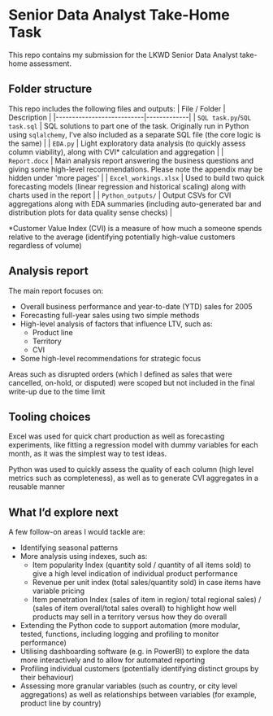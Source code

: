 # Senior Data Analyst Take-Home Task

This repo contains my submission for the LKWD Senior Data Analyst take-home assessment. 

## Folder structure
This repo includes the following files and outputs:
| File / Folder              | Description |
|---------------------------|-------------|
| `SQL task.py`/`SQL task.sql` | SQL solutions to part one of the task. Originally run in Python using `sqlalchemy`, I’ve also included as a separate SQL file (the core logic is the same) |
| `EDA.py`                  | Light exploratory data analysis (to quickly assess column viability), along with CVI* calculation and aggregation |
| `Report.docx`             | Main analysis report answering the business questions and giving some high-level recommendations. Please note the appendix may be hidden under 'more pages' |
| `Excel_workings.xlsx`     | Used to build two quick forecasting models (linear regression and historical scaling) along with charts used in the report |
| `Python_outputs/`         | Output CSVs for CVI aggregations along with EDA summaries (including auto-generated bar and distribution plots for data quality sense checks) |

*Customer Value Index (CVI) is a measure of how much a someone spends relative to the average (identifying potentially high-value customers regardless of volume)

## Analysis report
The main report focuses on:
- Overall business performance and year-to-date (YTD) sales for 2005
- Forecasting full-year sales using two simple methods
- High-level analysis of factors that influence LTV, such as:
	- Product line
	- Territory 
	- CVI
- Some high-level recommendations for strategic focus

Areas such as disrupted orders (which I defined as sales that were cancelled, on-hold, or disputed) were scoped but not included in the final write-up due to the time limit

## Tooling choices

Excel was used for quick chart production as well as forecasting experiments, like fitting a regression model with dummy variables for each month, as it was the simplest way to test ideas.

Python was used to quickly assess the quality of each column (high level metrics such as completeness), as well as to generate CVI aggregates in a reusable manner

## What I’d explore next
A few follow-on areas I would tackle are:
- Identifying seasonal patterns
- More analysis using indexes, such as:
	- Item popularity Index (quantity sold / quantity of all items sold) to give a high level indication of individual product performance
	- Revenue per unit index (total sales/quantity sold) in case items have variable pricing 
	- Item penetration Index (sales of item in region/ total regional sales) / (sales of item overall/total sales overall) to highlight how well products may sell in a territory versus how they do overall
- Extending the Python code to support automation (more modular, tested, functions, including logging and profiling to monitor performance)
- Utilising dashboarding software (e.g. in PowerBI) to explore the data more interactively and to allow for automated reporting
- Profiling individual customers (potentially identifying distinct groups by their behaviour)
- Assessing more granular variables (such as country, or city level aggregations) as well as relationships between variables (for example, product line by country)

